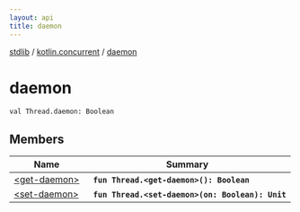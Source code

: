 ```yaml
---
layout: api
title: daemon
---
```

[stdlib](../../index.md) / [kotlin.concurrent](../index.md) / [daemon](index.md)

# daemon

```
val Thread.daemon: Boolean
```

## Members

| Name | Summary |
|------|---------|
|[&lt;get-daemon&gt;](_get-daemon_.md)|&nbsp;&nbsp;**`fun Thread.<get-daemon>(): Boolean`**<br>|
|[&lt;set-daemon&gt;](_set-daemon_.md)|&nbsp;&nbsp;**`fun Thread.<set-daemon>(on: Boolean): Unit`**<br>|
